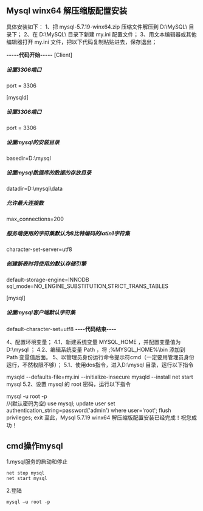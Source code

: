 ## Mysql winx64 解压缩版配置安装

具体安装如下：
1、把 mysql-5.7.19-winx64.zip 压缩文件解压到 D:\MySQL\ 目录下；
2、在 D:\MySQL\ 目录下新建 my.ini 配置文件；
3、用文本编辑器或其他编辑器打开 my.ini 文件，把以下代码复制粘贴进去，保存退出；

**-----代码开始-----**
[Client]
##### 设置3306端口
port = 3306
 
[mysqld]
##### 设置3306端口
port = 3306
##### 设置mysql的安装目录
basedir=D:\mysql
##### 设置mysql数据库的数据的存放目录
datadir=D:\mysql\data
##### 允许最大连接数
max_connections=200
##### 服务端使用的字符集默认为8比特编码的latin1字符集
character-set-server=utf8
##### 创建新表时将使用的默认存储引擎
default-storage-engine=INNODB
sql_mode=NO_ENGINE_SUBSTITUTION,STRICT_TRANS_TABLES
 
[mysql]
##### 设置mysql客户端默认字符集
default-character-set=utf8
**----代码结束----**

4、配置环境变量；
4.1、新建系统变量 MYSQL_HOME ，并配置变量值为 D:\mysql ；
4.2、编辑系统变量 Path ，将 ;%MYSQL_HOME%\bin 添加到 Path 变量值后面。
5、以管理员身份运行命令提示符cmd（一定要用管理员身份运行，不然权限不够）；
5.1、使用dos指令，进入D:\mysql 目录，运行以下指令

mysqld --defaults-file=my.ini --initialize-insecure
mysqld --install
net start mysql
5.2、设置 mysql 的 root 密码，运行以下指令

mysql -u root -p  
//(默认密码为空)
use mysql;
update user set authentication_string=password('admin') where user='root';
flush privileges;
exit
至此，Mysql 5.7.19 winx64 解压缩版配置安装已经完成！祝您成功！


## cmd操作mysql

1.mysql服务的启动和停止

	net stop mysql
 	net start mysql

2.登陆

	mysql –u root -p


